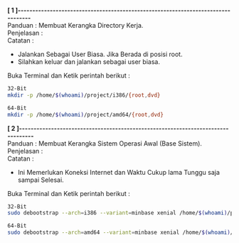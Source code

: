 **[ 1 ]---------------------------------------------------------------------------------**  
Panduan : Membuat Kerangka Directory Kerja.  
Penjelasan :  
Catatan :  
 * Jalankan Sebagai User Biasa. Jika Berada di posisi root.  
 * Silahkan keluar dan jalankan sebagai user biasa. 
 
Buka Terminal dan Ketik perintah berikut :
```bash
32-Bit
mkdir -p /home/$(whoami)/project/i386/{root,dvd}

64-Bit
mkdir -p /home/$(whoami)/project/amd64/{root,dvd}
```

**[ 2 ]---------------------------------------------------------------------------------**  
Panduan : Membuat Kerangka Sistem Operasi Awal (Base Sistem).  
Penjelasan :  
Catatan :  
 * Ini Memerlukan Koneksi Internet dan Waktu Cukup lama Tunggu saja sampai Selesai. 
 
Buka Terminal dan Ketik perintah berikut :  
```bash
32-Bit
sudo debootstrap --arch=i386 --variant=minbase xenial /home/$(whoami)/project/i386/root http://archive.ubuntu.com/ubuntu/

64-Bit
sudo debootstrap --arch=amd64 --variant=minbase xenial /home/$(whoami)/project/amd64/root http://archive.ubuntu.com/ubuntu/
```

